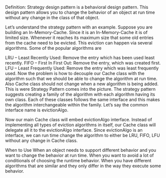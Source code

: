 Definition: 
Strategy design pattern is a behavioral design pattern. This design pattern allows you to change the behavior of an object at run time without any change in the class of that object.

Let’s understand the strategy pattern with an example. Suppose you are building an In-Memory-Cache. Since it is an In-Memory-Cache it is of limited size. Whenever it reaches its maximum size that some old entries from the cache need to be evicted. This eviction can happen via several algorithms. Some of the popular algorithms are

LRU – Least Recently Used: Remove the entry which has been used least recently.
FIFO – First In First Out: Remove the entry, which was created first.
LFU – Least Frequently Used: Remove the entry which was least frequently used.
Now the problem is how to decouple our Cache class with the algorithm such that we should be able to change the algorithm at run time. Also Cache class should not change when a new algorithm is being added. This is were Strategy Pattern comes into the picture. The strategy pattern suggests creating a family of the algorithm with each algorithm having its own class. Each of these classes follows the same interface and this makes the algorithm interchangeable within the family. Let’s say the common interface name is evictionAlgo.

Now our main Cache class will embed evictionAlgo interface. Instead of implementing all types of eviction algorithms in itself, our Cache class will delegate all it to the evictionAlgo interface. Since evictionAlgo is an interface, we can run time change the algorithm to either be LRU, FIFO, LFU without any change in Cache class.

When to Use
When an object needs to support different behavior and you want to change the behavior at run time.
When you want to avoid a lot of conditionals of choosing the runtime behavior.
When you have different algorithms that are similar and they only differ in the way they execute some behavior.